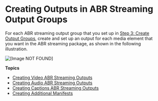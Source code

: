 # Creating Outputs in ABR Streaming Output Groups<a name="create-outputs-in-abr-streaming-output-groups"></a>

For each ABR streaming output group that you set up in [Step 3: Create Output Groups](specify-output-groups.md), create and set up an output for each media element that you want in the ABR streaming package, as shown in the following illustration\.

![\[Image NOT FOUND\]](http://docs.aws.amazon.com/mediaconvert/latest/ug/images/Job_outputs-ABR.png)

**Topics**
+ [Creating Video ABR Streaming Outputs](video-abr-streaming-outputs.md)
+ [Creating Audio ABR Streaming Outputs](audio-abr-streaming-outputs.md)
+ [Creating Captions ABR Streaming Outputs](captions-abr-streaming-outputs.md)
+ [Creating Additional Manifests](create-additional-manifests.md)